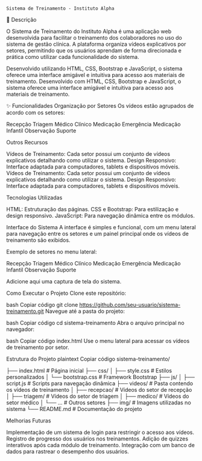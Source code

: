                                                                                                                     Sistema de Treinamento - Instituto Alpha
📖 Descrição

O Sistema de Treinamento do Instituto Alpha é uma aplicação web desenvolvida para facilitar o treinamento dos colaboradores no uso do sistema de gestão clínica. A plataforma organiza vídeos explicativos por setores, permitindo que os usuários aprendam de forma direcionada e prática como utilizar cada funcionalidade do sistema.

Desenvolvido utilizando HTML, CSS, Bootstrap e JavaScript, o sistema oferece uma interface amigável e intuitiva para acesso aos materiais de treinamento.
Desenvolvido com HTML, CSS, Bootstrap e JavaScript, o sistema oferece uma interface amigável e intuitiva para acesso aos materiais de treinamento.

✨ Funcionalidades
Organização por Setores
Os vídeos estão agrupados de acordo com os setores:

Recepção
Triagem
Médico Clínico
Medicação
Emergência
Medicação Infantil
Observação
Suporte

Outros Recursos

Vídeos de Treinamento: Cada setor possui um conjunto de vídeos explicativos detalhando como utilizar o sistema.
Design Responsivo: Interface adaptada para computadores, tablets e dispositivos móveis.
Vídeos de Treinamento: Cada setor possui um conjunto de vídeos explicativos detalhando como utilizar o sistema.
Design Responsivo: Interface adaptada para computadores, tablets e dispositivos móveis.


Tecnologias Utilizadas

HTML: Estruturação das páginas.
CSS e Bootstrap: Para estilização e design responsivo.
JavaScript: Para navegação dinâmica entre os módulos.

Interface do Sistema
A interface é simples e funcional, com um menu lateral para navegação entre os setores e um painel principal onde os vídeos de treinamento são exibidos.

Exemplo de setores no menu lateral:

Recepção
Triagem
Médico Clínico
Medicação
Emergência
Medicação Infantil
Observação
Suporte

Adicione aqui uma captura de tela do sistema.

Como Executar o Projeto
Clone este repositório:

bash
Copiar código
git clone https://github.com/seu-usuario/sistema-treinamento.git
Navegue até a pasta do projeto:

bash
Copiar código
cd sistema-treinamento
Abra o arquivo principal no navegador:

bash
Copiar código
index.html
Use o menu lateral para acessar os vídeos de treinamento por setor.

Estrutura do Projeto
plaintext
Copiar código
sistema-treinamento/

├── index.html        # Página inicial
├── css/
│   ├── style.css     # Estilos personalizados
│   └── bootstrap.css # Framework Bootstrap
├── js/
│   ├── script.js     # Scripts para navegação dinâmica
├── videos/           # Pasta contendo os vídeos de treinamento
│   ├── recepcao/     # Vídeos do setor de recepção
│   ├── triagem/      # Vídeos do setor de triagem
│   ├── medico/       # Vídeos do setor médico
│   └── ...           # Outros setores
├── img/              # Imagens utilizadas no sistema
└── README.md         # Documentação do projeto

Melhorias Futuras

Implementação de um sistema de login para restringir o acesso aos vídeos.
Registro de progresso dos usuários nos treinamentos.
Adição de quizzes interativos após cada módulo de treinamento.
Integração com um banco de dados para rastrear o desempenho dos usuários.
